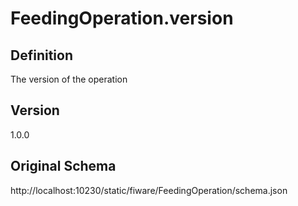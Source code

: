 # FeedingOperation.version

## Definition
The version of the operation

## Version
1.0.0

## Original Schema
http://localhost:10230/static/fiware/FeedingOperation/schema.json

